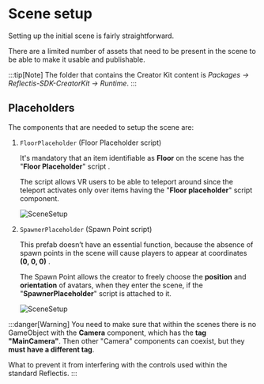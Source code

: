 ﻿---
sidebar_position: 3
---

# Scene setup
Setting up the initial scene is fairly straightforward. 

There are a limited number of assets that need to be present in the scene to be able to make it usable and publishable.

:::tip[Note]
The folder that contains the Creator Kit content is *Packages → Reflectis-SDK-CreatorKit → Runtime*.
:::

## Placeholders
The components that are needed to setup the scene are:

1. ```FloorPlaceholder``` (Floor Placeholder script) 

	It's mandatory that an item identifiable as **Floor** on the scene has the "**Floor Placeholder**" script	. 

	The script allows VR users to be able to teleport around since the teleport activates only over items having the "**Floor placeholder**" script component.

	![SceneSetup](/img/scenesetup_1.png)

2. ```SpawnerPlaceholder``` (Spawn Point script)

	This prefab doesn’t have an essential function, because the absence of spawn points in the scene will cause players to appear at coordinates **(0, 0, 0)**		. 

	The Spawn Point allows the creator to freely choose the **position** and **orientation** of avatars, when they enter the scene, if the "**SpawnerPlaceholder**" script is attached to it.

	![SceneSetup](/img/scenesetup_2.png)

:::danger[Warning]
You need to make sure that within the scenes there is no GameObject with the **Camera** component, which has the **tag "MainCamera"**. 
Then other "Camera" components can coexist, but they **must have a different tag**. 

What to prevent it from interfering with the controls used within the standard Reflectis.
:::
